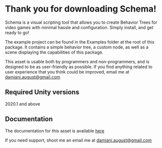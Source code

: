 # Thank you for downloading Schema!

Schema is a visual scripting tool that allows you to create Behavior Trees for
video games with minimal hassle and configuration. Simply install, and get
ready to go!

The example project can be found in the Examples folder at the root of this
package. It contains a simple behavior tree, a custom node, as well as a scene
displaying the capabilities of this package.

This asset is usable both by programmers and non-programmers, and is designed
to be as user-friendly as possible. If you find anything related to user
experience that you think could be improved, email me at damiani.august@gmail.com

## Required Unity versions

2020.1 and above

## Documentation

The documentation for this asset is available
[here](https://github.com/acdamiani/schema/blob/main/Docs/00-quick-start.md)

If you need support, shoot me an email me at damiani.august@gmail.com
